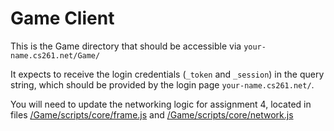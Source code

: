 # Game Client

This is the Game directory that should be accessible via `your-name.cs261.net/Game/`

It expects to receive the login credentials (`_token` and `_session`) in the query string, which should be provided by the login page `your-name.cs261.net/`.

You will need to update the networking logic for assignment 4, located in files [/Game/scripts/core/frame.js](https://github.com/stebee/CS261Assignment2/blob/master/Client/Game/scripts/core/frame.js) and [/Game/scripts/core/network.js](https://github.com/stebee/CS261Assignment2/blob/master/Client/Game/scripts/core/network.js)

